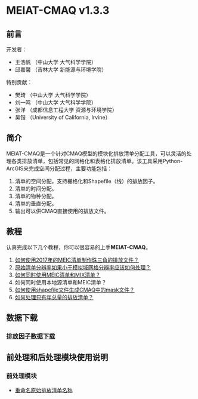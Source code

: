 # MEIAT-CMAQ v1.3.3

## 前言

开发者：
* 王浩帆 （中山大学 大气科学学院）
* 邱嘉馨 （吉林大学 新能源与环境学院）

特别贡献：
* 樊琦 （中山大学 大气科学学院）
* 刘一鸣 （中山大学 大气科学学院）
* 张洋 （成都信息工程大学 资源与环境学院）
* 吴锴 （University of California, Irvine）

## 简介

MEIAT-CMAQ是一个针对CMAQ模型的模块化排放清单分配工具，可以灵活的处理各类排放清单，包括常见的网格化和表格化排放清单。该工具采用Python-ArcGIS来完成空间分配过程，主要功能包括：

1.	清单的空间分配，支持栅格化和Shapefile（线）的排放因子。
2.	清单的时间分配。
3.	清单的物种分配。
4.	清单的垂直分配。
5.	输出可以供CMAQ直接使用的排放文件。

## 教程

认真完成以下几个教程，你可以很容易的上手**MEIAT-CMAQ**。

1. [如何使用2017年的MEIC清单制作珠三角的排放文件？](Doc/1-adopt_meic_for_prd_emission_file.md)
2. [原始清单分辨率如果小于模拟域网格分辨率应该如何处理？](Doc/how_to_treat_the_emssion_which_resolution_is_fine.md)
3. [如何同时使用MEIC清单和MIX清单？](Doc/how_to_combine_meic_and_mix.md)
4. 如何同时使用本地源清单和MEIC清单？
5. [如何使用shapefile文件生成CMAQ中的mask文件？](Doc/how_to_use_shapefile_for_mask.md)
6. [如何处理只有年总量的排放清单？](Doc/how_to_treat_the_yearly_emission.md)

## 数据下载

### [排放因子数据下载](allocator/README.md)

## 前处理和后处理模块使用说明

### 前处理模块

* [重命名原始排放清单名称](UTIL/rename_original_inventory)





